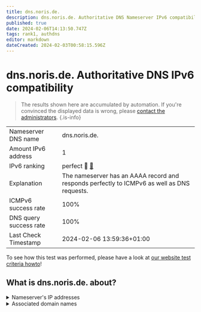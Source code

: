 ```yaml
---
title: dns.noris.de.
description: dns.noris.de. Authoritative DNS Nameserver IPv6 compatibility
published: true
date: 2024-02-06T14:13:50.747Z
tags: rank1, authdns
editor: markdown
dateCreated: 2024-02-03T00:58:15.596Z
---
```


# dns.noris.de. Authoritative DNS IPv6 compatibility

> The results shown here are accumulated by automation. If you're convinced the displayed data is wrong, please [contact the administrators](/howto/chat). 
{.is-info}




|   |   |
| - | - |
| Nameserver DNS name | dns.noris.de.
| Amount IPv6 address | 1
| IPv6 ranking | perfect :1st_place_medal: [🔗](/howto/ranking) |
| Explanation | The nameserver has an AAAA record and responds perfectly to ICMPv6 as well as DNS requests. |
| ICMPv6 success rate | 100%|
| DNS query success rate | 100% |
| Last Check Timestamp | 2024-02-06 13:59:36+01:00 |

To see how this test was performed, please have a look at [our website test criteria howto](/howto/testcriteria/authdns)!


## What is dns.noris.de. about?




<details>
<summary>Nameserver's IP addresses</summary>

2001:780:53d2::53

</details>



<details>
<summary>Associated domain names</summary>

www.noris.de

</details>

